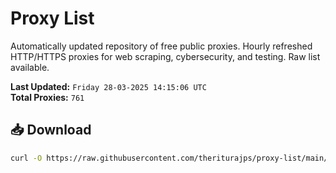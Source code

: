 # Proxy List

Automatically updated repository of free public proxies. Hourly refreshed HTTP/HTTPS proxies for web scraping, cybersecurity, and testing. Raw list available.

**Last Updated:** `Friday 28-03-2025 14:15:06 UTC`  
**Total Proxies:** `761`

## 📥 Download
```bash
curl -O https://raw.githubusercontent.com/theriturajps/proxy-list/main/proxies.txt
